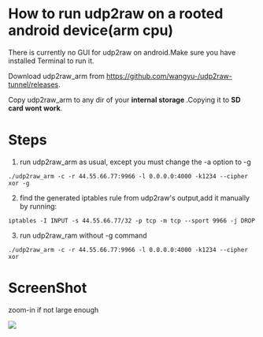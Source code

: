 # How to run udp2raw on a rooted android device(arm cpu)

There is currently no GUI for udp2raw on android.Make sure you have installed Terminal to run it.

Download udp2raw_arm from https://github.com/wangyu-/udp2raw-tunnel/releases.

Copy udp2raw_arm to any dir of your **internal storage** .Copying it to **SD card wont work**.

# Steps
1.  run udp2raw_arm  as usual, except you must change the -a option to -g
```
./udp2raw_arm -c -r 44.55.66.77:9966 -l 0.0.0.0:4000 -k1234 --cipher xor -g
```

2. find the generated iptables rule from udp2raw's output,add it manually by running:
```
iptables -I INPUT -s 44.55.66.77/32 -p tcp -m tcp --sport 9966 -j DROP
```

3. run udp2raw_ram without -g command

```
./udp2raw_arm -c -r 44.55.66.77:9966 -l 0.0.0.0:4000 -k1234 --cipher xor 
```

# ScreenShot 
zoom-in if not large enough

![](/images/android.png)
